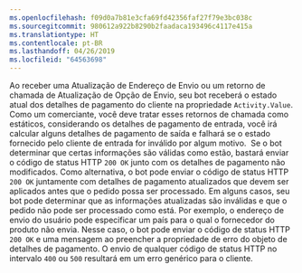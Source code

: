 ```yaml
---
ms.openlocfilehash: f09d0a7b81e3cfa69fd42356faf27f79e3bc038c
ms.sourcegitcommit: 980612a922b8290b2faadaca193496c4117e415a
ms.translationtype: HT
ms.contentlocale: pt-BR
ms.lasthandoff: 04/26/2019
ms.locfileid: "64563698"
---
```

Ao receber uma Atualização de Endereço de Envio ou um retorno de chamada de Atualização de Opção de Envio, seu bot receberá o estado atual dos detalhes de pagamento do cliente na propriedade `Activity.Value`.
Como um comerciante, você deve tratar esses retornos de chamada como estáticos, considerando os detalhes de pagamento de entrada, você irá calcular alguns detalhes de pagamento de saída e falhará se o estado fornecido pelo cliente de entrada for inválido por algum motivo. 
Se o bot determinar que certas informações são válidas como estão, bastará enviar o código de status HTTP `200 OK` junto com os detalhes de pagamento não modificados. Como alternativa, o bot pode enviar o código de status HTTP `200 OK` juntamente com detalhes de pagamento atualizados que devem ser aplicados antes que o pedido possa ser processado. Em alguns casos, seu bot pode determinar que as informações atualizadas são inválidas e que o pedido não pode ser processado como está. Por exemplo, o endereço de envio do usuário pode especificar um país para o qual o fornecedor do produto não envia. Nesse caso, o bot pode enviar o código de status HTTP `200 OK` e uma mensagem ao preencher a propriedade de erro do objeto de detalhes de pagamento. O envio de qualquer código de status HTTP no intervalo `400` ou `500` resultará em um erro genérico para o cliente.
